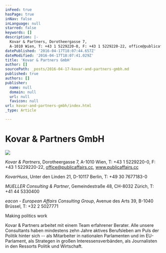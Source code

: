 ```yaml
---
inFeed: true
hasPage: true
inNav: false
inLanguage: null
starred: false
keywords: []
description: |-
  Kovar & Partners, Dorotheergasse 7,
  A-1010 Wien, T: +43 1 5229220-0, F: +43 1 5229220-22, office@publicaffairs.cc, www.publicaffairs.cc
datePublished: '2016-04-17T18:07:44.657Z'
dateModified: '2016-04-17T18:07:41.029Z'
title: 'Kovar & Partners GmbH'
author: []
sourcePath: _posts/2016-04-17-kovar-and-partners-gmbh.md
published: true
authors: []
publisher:
  name: null
  domain: null
  url: null
  favicon: null
url: kovar-and-partners-gmbh/index.html
_type: Article

---
```

# Kovar & Partners GmbH
![](https://the-grid-user-content.s3-us-west-2.amazonaws.com/2987f55b-57b5-4ad4-b051-65c3cd48bc57.jpg)

_Kovar & Partners_, Dorotheergasse 7,
A-1010 Wien, T: +43 1 5229220-0, F: +43 1 5229220-22, office@publicaffairs.cc, www.publicaffairs.cc

_KovarHuss_, Unter den Linden 21,
D-10117 Berlin, T: +49 30 7677183-0

_MUELLER Consulting & Partner_, Gemeindestraße
48, CH-8032 Zürich, T: +41 44 5330400

_eacon - European Affairs Consulting Group_, Avenue
des Arts 39, B-1040 Brüssel, T: +32 2 5027771

Making politics work

Kovar & Partners arbeitet mit einem Team erfahrener Berater. Alle
unsere Consultants haben mindestens zehn Jahre aktives Berufsleben am Puls der
Politik hinter sich -- als Mitarbeiter in nationalen Parlamenten und im
EU-Parlament, als Strategen in großen Interessensverbänden, als Journalisten in
den Ressorts Politik und Wirtschaft.